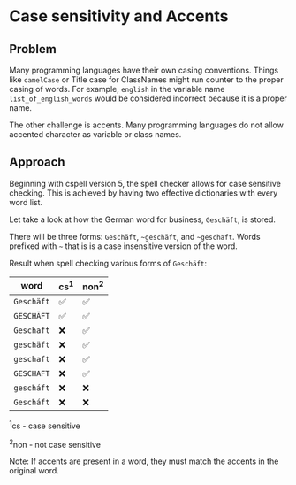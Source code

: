 # Case sensitivity and Accents

## Problem

Many programming languages have their own casing conventions. Things like `camelCase` or Title case for ClassNames might run counter to the proper casing of words.
For example, `english` in the variable name `list_of_english_words` would be considered incorrect because it is a proper name.

The other challenge is accents. Many programming languages do not allow accented character as variable or class names.

## Approach

Beginning with cspell version 5, the spell checker allows for case sensitive checking. This is achieved by having two effective dictionaries with every word list.

Let take a look at how the German word for business, `Geschäft`, is stored.

There will be three forms: `Geschäft`, `~geschäft`, and `~geschaft`. Words prefixed with `~` that is is a case insensitive version of the word.

Result when spell checking various forms of `Geschäft`:

| word       | cs<sup>1</sup> | non<sup>2</sup> |
| ---------- | -------------- | --------------- |
| `Geschäft` | ✅             | ✅              |
| `GESCHÄFT` | ✅             | ✅              |
| `Geschaft` | ❌             | ✅              |
| `geschäft` | ❌             | ✅              |
| `geschaft` | ❌             | ✅              |
| `GESCHAFT` | ❌             | ✅              |
| `gescháft` | ❌             | ❌              |
| `Gescháft` | ❌             | ❌              |

<sup>1</sup>cs - case sensitive

<sup>2</sup>non - not case sensitive

Note: If accents are present in a word, they must match the accents in the original word.

<!--- cspell:words Geschäft gescháft --->
